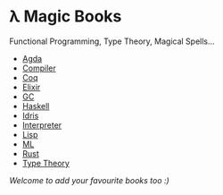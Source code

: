 # λ Magic Books

Functional Programming, Type Theory, Magical Spells...  

- [Agda](https://github.com/lambda-magic/plt.books/tree/master/Agda)
- [Compiler](https://github.com/lambda-magic/plt.books/tree/master/Compiler)
- [Coq](https://github.com/lambda-magic/plt.books/tree/master/Coq)
- [Elixir](https://github.com/lambda-magic/plt.books/tree/master/Elixir)
- [GC](https://github.com/lambda-magic/plt.books/tree/master/GC)
- [Haskell](https://github.com/lambda-magic/plt.books/tree/master/Haskell)
- [Idris](https://github.com/lambda-magic/plt.books/tree/master/Idris)
- [Interpreter](https://github.com/lambda-magic/plt.books/tree/master/Interpreter)
- [Lisp](https://github.com/lambda-magic/plt.books/tree/master/Lisp)
- [ML](https://github.com/lambda-magic/plt.books/tree/master/ML)
- [Rust](https://github.com/lambda-magic/plt.books/tree/master/Rust)
- [Type Theory](https://github.com/lambda-magic/plt.books/tree/master/Type%20Theory) 

*Welcome to add your favourite books too :)*
